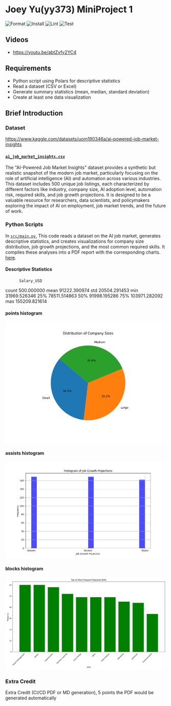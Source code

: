 

# Joey Yu(yy373) MiniProject 1

![Format](https://github.com/yuyue1999/JoeyYu_assignment2/actions/workflows/format.yml/badge.svg)
![Install](https://github.com/yuyue1999/JoeyYu_assignment2/actions/workflows/install.yml/badge.svg)
![Lint](https://github.com/yuyue1999/JoeyYu_assignment2/actions/workflows/lint.yml/badge.svg)
![Test](https://github.com/yuyue1999/JoeyYu_assignment2/actions/workflows/test.yml/badge.svg)


## Videos
* https://youtu.be/abtZvfy2YC4


## Requirements
* Python script using Polars for descriptive statistics
* Read a dataset (CSV or Excel)
* Generate summary statistics (mean, median, standard deviation)
* Create at least one data visualization

## Brief Introduction

### Dataset
https://www.kaggle.com/datasets/uom190346a/ai-powered-job-market-insights

#### [`ai_job_market_insights.csv`](ai_job_market_insights.csv)
The "AI-Powered Job Market Insights" dataset provides a synthetic but realistic snapshot of the modern job market, particularly focusing on the role of artificial intelligence (AI) and automation across various industries. This dataset includes 500 unique job listings, each characterized by different factors like industry, company size, AI adoption level, automation risk, required skills, and job growth projections. It is designed to be a valuable resource for researchers, data scientists, and policymakers exploring the impact of AI on employment, job market trends, and the future of work.

### Python Scripts

In [`src/main.py`](src/main.py), This code reads a dataset on the AI job market, generates descriptive statistics, and creates visualizations for company size distribution, job growth projections, and the most common required skills. It compiles these analyses into a PDF report with the corresponding charts. [here](AI-Powered_Job_Report.pdf).

#### Descriptive Statistics
          Salary_USD
count     500.000000
mean    91222.390974
std     20504.291453
min     31969.526346
25%     78511.514863
50%     91998.195286
75%    103971.282092
max    155209.821614


#### points histogram

![companysize_histogram.png](companysize_histogram.png)

#### assists histogram

![jobgrowth_histogram.png](jobgrowth_histogram.png)

#### blocks histogram

![requiredskill_histogram.png](requiredskill_histogram.png)

### Extra Credit

Extra Credit (CI/CD PDF or MD generation), 5 points
the PDF would be generated automatically